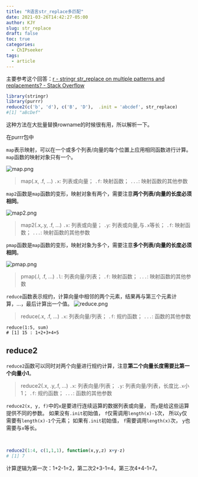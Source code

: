 ```yaml
---
title: "R语言str_replace多匹配"
date: 2021-03-26T14:42:27-05:00
author: KJY
slug: str_replace
draft: false
toc: true
categories:
  - ChIPseeker
tags:
  - article
---
```




主要参考这个回答：[r - stringr str_replace on multiple patterns and replacements? - Stack Overflow](https://stackoverflow.com/questions/60129058/stringr-str-replace-on-multiple-patterns-and-replacements)



```R
library(stringr)
library(purrr)
reduce2(c('b', 'd'), c('B', 'D'),  .init = 'abcdef', str_replace)
#[1] "aBcDef"
```

这种方法在大批量替换rowname的时候很有用，所以解析一下。

在purrr包中

`map`表示映射，可以在一个或多个列表/向量的每个位置上应用相同函数进行计算。`map`函数的映射对象只有一个。

![map.png](https://img-blog.csdnimg.cn/img_convert/ff19dbc1bbe38c449e69ddf80bf8e27e.png)

> map(.x, .f, …)
> `.x`: 列表或向量；
> `.f`: 映射函数；
> `...`: 映射函数的其他参数



`map2`函数是`map`函数的变形，映射对象有两个，需要注意**两个列表/向量的长度必须相同**。

![map2.png](https://img-blog.csdnimg.cn/img_convert/b8f081be8f494858e688d96363e74a8e.png)

> map2(.x,.y, .f, …)
> `.x`: 列表或向量；
> `.y`: 列表或向量,与`.x`等长；
> `.f`: 映射函数；
> `...`: 映射函数的其他参数

`pmap`函数是`map`函数的变形，映射对象为多个，需要注意**多个列表/向量的长度必须相同**。

![pmap.png](https://img-blog.csdnimg.cn/img_convert/2e33ab5b423a06c5859cb0b9937b6c9f.png)

> pmap(.l, .f, …)
> `.l`: 列表向量/列表；
> `.f`: 映射函数；
> `...`: 映射函数的其他参数

`reduce`函数表示规约，计算向量中相邻的两个元素，结果再与第三个元素计算，…，最后计算出一个值。
![reduce.png](https://img-blog.csdnimg.cn/img_convert/2e7a923e99da55eda55b62726cfb51d7.png)

> reduce(.x, .f, …)
> `.x`: 列表向量/列表；
> `.f`: 规约函数；
> `...`: 函数的其他参数

```
reduce(1:5, sum)
# [1] 15 : 1+2+3+4+5
```



## reduce2

`reduce2`函数可以同时对两个向量进行规约计算，注意**第二个向量长度需要比第一个向量小1**。

> reduce2(.x, .y,.f, …)
> `.x`: 列表向量/列表；
> `.y`: 列表向量/列表，长度比`.x`小1；
> `.f`: 规约函数；
> `...`: 函数的其他参数



`reduce2(x, y, f)`中的`x`是要进行连续运算的数据列表或向量， 而`y`是给这些运算提供不同的参数。 如果没有`.init`初始值， `f`仅需调用`length(x)-1`次， 所以`y`仅需要有`length(x)-1`个元素； 如果有`.init`初始值， `f`需要调用`length(x)`次， `y`也需要与`x`等长。

​	

```R
reduce2(1:4, c(1,1,1), function(x,y,z) x+y-z)
# [1] 7
```

计算逻辑为第一次：1+2-1=2，第二次2+3-1=4，第三次4+4-1=7。
